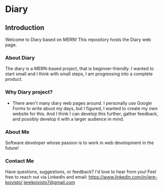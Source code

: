 # Diary

## Introduction

Welcome to Diary based on MERN! This repository hosts the Diary web page.

### About Diary

The diary is a MERN-based project, that is beginner-friendly. I wanted to start small and I think with small steps, I am progressing into a complete product.

### Why Diary project?

- There aren't many diary web pages around. I personally use Google Forms to write about my days, but I figured, I wanted to create my own website for this. And I think I can develop this further, gather feedback, and possibly develop it with a larger audience in mind.


### About Me

Software developer whose passion is to work in web development in the future!

### Contact Me

Have questions, suggestions, or feedback? I'd love to hear from you! Feel free to reach out via LinkedIn and email:
https://www.linkedin.com/in/jere-koivisto/
jerekoivisto7@gmail.com
